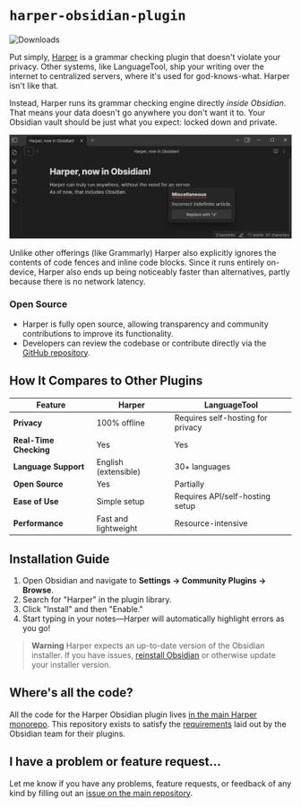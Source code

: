 # `harper-obsidian-plugin`

![Downloads](https://img.shields.io/github/downloads/automattic/harper-obsidian-plugin/total)

Put simply, [Harper](https://writewithharper.com/) is a grammar checking plugin that doesn't violate your privacy.
Other systems, like LanguageTool, ship your writing over the internet to centralized servers, where it's used for god-knows-what.
Harper isn't like that.

Instead, Harper runs its grammar checking engine directly _inside Obsidian_.
That means your data doesn't go anywhere you don't want it to.
Your Obsidian vault should be just what you expect: locked down and private.

![A screenshot of Obsidian with Harper installed](./screenshot.webp)

Unlike other offerings (like Grammarly) Harper also explicitly ignores the contents of code fences and inline code blocks.
Since it runs entirely on-device, Harper also ends up being noticeably faster than alternatives, partly because there is no network latency.

### Open Source

- Harper is fully open source, allowing transparency and community contributions to improve its functionality.
- Developers can review the codebase or contribute directly via the [GitHub repository](https://github.com/automattic/harper).

## How It Compares to Other Plugins

| Feature                | Harper                        | LanguageTool                      |
| ---------------------- | ----------------------------- | --------------------------------- |
| **Privacy**            | 100% offline                  | Requires self-hosting for privacy |
| **Real-Time Checking** | Yes                           | Yes                               |
| **Language Support**   | English (extensible) | 30+ languages                     |
| **Open Source**        | Yes                           | Partially                         |
| **Ease of Use**        | Simple setup                  | Requires API/self-hosting setup   |
| **Performance**        | Fast and lightweight          | Resource-intensive                |

## Installation Guide

1. Open Obsidian and navigate to **Settings → Community Plugins → Browse**.
2. Search for "Harper" in the plugin library.
3. Click "Install" and then "Enable."
4. Start typing in your notes—Harper will automatically highlight errors as you go!

> **Warning**
> Harper expects an up-to-date version of the Obsidian installer. If you have issues, [reinstall Obsidian](https://obsidian.md/download) or otherwise update your installer version.

## Where's all the code?

All the code for the Harper Obsidian plugin lives [in the main Harper monorepo](https://github.com/automattic/harper/tree/master/packages/obsidian-plugin).
This repository exists to satisfy the [requirements](https://docs.obsidian.md/Plugins/Releasing/Submit+your+plugin) laid out by the Obsidian team for their plugins.

## I have a problem or feature request...

Let me know if you have any problems, feature requests, or feedback of any kind by filling out an [issue on the main repository](https://github.com/automattic/harper/issues/new).

